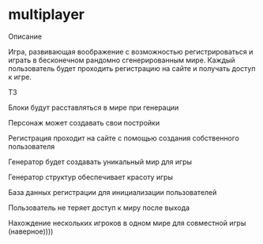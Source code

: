 # multiplayer
Описание

Игра, развивающая воображение с возможностью регистрироваться и играть в бесконечном рандомно сгенерированным мире. Каждый пользователь будет проходить регистрацию на сайте и получать доступ к игре.

ТЗ

Блоки будут расставляться в мире при генерации

Персонаж может создавать свои постройки

Регистрация проходит на сайте с помощью создания собственного пользователя

Генератор будет создавать уникальный мир для игры

Генератор структур обеспечивает красоту игры

База данных регистрации для инициализации пользователей

Пользователь не теряет доступ к миру после выхода

Нахождение нескольких игроков в одном мире для совместной игры (наверное))))
